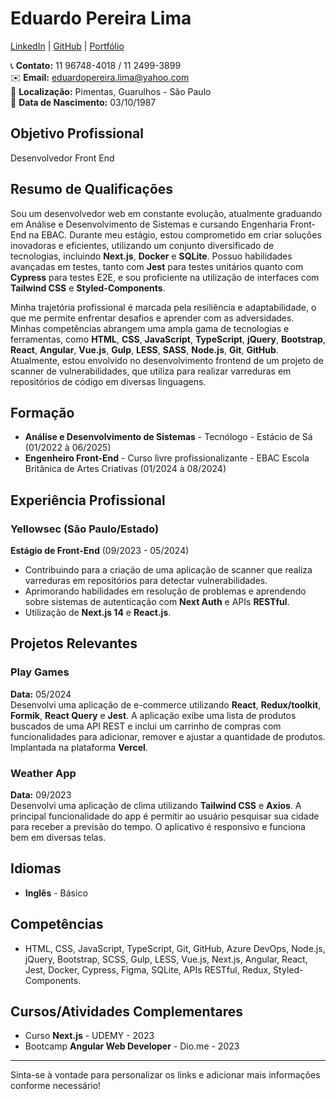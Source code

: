 # Eduardo Pereira Lima

[LinkedIn](seu-linkedin) | [GitHub](seu-github) | [Portfólio](seu-portfólio)

📞 **Contato:** 11 96748-4018 / 11 2499-3899  
✉️ **Email:** eduardopereira.lima@yahoo.com  
📍 **Localização:** Pimentas, Guarulhos - São Paulo  
🎂 **Data de Nascimento:** 03/10/1987

## Objetivo Profissional

Desenvolvedor Front End

## Resumo de Qualificações

Sou um desenvolvedor web em constante evolução, atualmente graduando em Análise e Desenvolvimento de Sistemas e cursando Engenharia Front-End na EBAC. Durante meu estágio, estou comprometido em criar soluções inovadoras e eficientes, utilizando um conjunto diversificado de tecnologias, incluindo **Next.js**, **Docker** e **SQLite**. Possuo habilidades avançadas em testes, tanto com **Jest** para testes unitários quanto com **Cypress** para testes E2E, e sou proficiente na utilização de interfaces com **Tailwind CSS** e **Styled-Components**.

Minha trajetória profissional é marcada pela resiliência e adaptabilidade, o que me permite enfrentar desafios e aprender com as adversidades. Minhas competências abrangem uma ampla gama de tecnologias e ferramentas, como **HTML**, **CSS**, **JavaScript**, **TypeScript**, **jQuery**, **Bootstrap**, **React**, **Angular**, **Vue.js**, **Gulp**, **LESS**, **SASS**, **Node.js**, **Git**, **GitHub**. Atualmente, estou envolvido no desenvolvimento frontend de um projeto de scanner de vulnerabilidades, que utiliza para realizar varreduras em repositórios de código em diversas linguagens.

## Formação

- **Análise e Desenvolvimento de Sistemas** - Tecnólogo - Estácio de Sá (01/2022 à 06/2025)
- **Engenheiro Front-End** - Curso livre profissionalizante - EBAC Escola Britânica de Artes Criativas (01/2024 à 08/2024)

## Experiência Profissional

### Yellowsec (São Paulo/Estado)  
**Estágio de Front-End** (09/2023 - 05/2024)  
- Contribuindo para a criação de uma aplicação de scanner que realiza varreduras em repositórios para detectar vulnerabilidades.
- Aprimorando habilidades em resolução de problemas e aprendendo sobre sistemas de autenticação com **Next Auth** e APIs **RESTful**.
- Utilização de **Next.js 14** e **React.js**.

## Projetos Relevantes

### Play Games
**Data:** 05/2024  
Desenvolvi uma aplicação de e-commerce utilizando **React**, **Redux/toolkit**, **Formik**, **React Query** e **Jest**. A aplicação exibe uma lista de produtos buscados de uma API REST e inclui um carrinho de compras com funcionalidades para adicionar, remover e ajustar a quantidade de produtos. Implantada na plataforma **Vercel**.

### Weather App
**Data:** 09/2023  
Desenvolvi uma aplicação de clima utilizando **Tailwind CSS** e **Axios**. A principal funcionalidade do app é permitir ao usuário pesquisar sua cidade para receber a previsão do tempo. O aplicativo é responsivo e funciona bem em diversas telas.

## Idiomas

- **Inglês** - Básico

## Competências

- HTML, CSS, JavaScript, TypeScript, Git, GitHub, Azure DevOps, Node.js, jQuery, Bootstrap, SCSS, Gulp, LESS, Vue.js, Next.js, Angular, React, Jest, Docker, Cypress, Figma, SQLite, APIs RESTful, Redux, Styled-Components.

## Cursos/Atividades Complementares

- Curso **Next.js** - UDEMY - 2023
- Bootcamp **Angular Web Developer** - Dio.me - 2023

---

Sinta-se à vontade para personalizar os links e adicionar mais informações conforme necessário!



